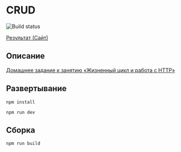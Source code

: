 # CRUD

![Build status](https://ci.appveyor.com/api/projects/status/peswxrrim9idwmbn?svg=true)

[Результат (Сайт)](https://sirpen9uin.github.io/ra-16-lifecycle-crud)

## Описание

[Домашнее задание к занятию «Жизненный цикл и работа с HTTP»](https://github.com/netology-code/ra16-homeworks/tree/ra-51/lifecycle-http/crud)

## Развертывание

```npm install```

```npm run dev```

## Сборка

```npm run build```
